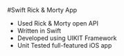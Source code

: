 #Swift Rick & Morty App

- Used Rick & Morty open API
- Written in Swift 
- Developed using UIKIT Framework
- Unit Tested full-featured iOS app

